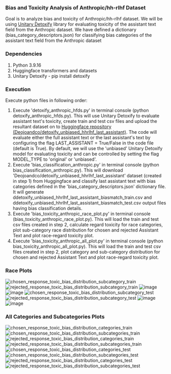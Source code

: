 ### Bias and Toxicity Analysis of Anthropic/hh-rlhf Dataset
Goal is to analyze bias and toxicity of Anthropic/hh-rlhf dataset. We will be using [Unitary Detoxify](https://github.com/unitaryai/detoxify) library for evaluating toxicity of the assistant text field from the Anthropic dataset. We have defined a dictionary (bias_category_descriptors.json) for classifying bias categories of the assistant text field from the Anthropic dataset



### Dependencies
1. Python 3.9.16
2. Huggingface transformers and datasets
3. Unitary Detoxify - pip install detoxify



### Execution
Execute python files in following order:
1. Execute 'detoxify_anthropic_hfds.py' in terminal console (python detoxify_anthropic_hfds.py). This will use Unitary Detoxify to evaluate assistant text's toxicity, create train and test csv files and upload the resultant dataset on to [Huggingface repository (Deojoandco/detoxify_unbiased_hhrlhf_last_assistant)](https://huggingface.co/datasets/Deojoandco/detoxify_unbiased_hhrlhf_last_assistant). The code will evaluate either the full assistant text or the last assistant's text by configuring the flag LAST_ASSISTANT = True/False in the code file (default is True). By default, we will use the 'unbiased' Unitary Detoxify model for evaluating toxicity and can be controlled by setting the flag MODEL_TYPE to 'original' or 'unbiased'.
2. Execute 'bias_classification_anthropic.py' in terminal console (python bias_classification_anthropic.py). This will download 'Deojoandco/detoxify_unbiased_hhrlhf_last_assistant' dataset (created in step 1) from Huggingface and classify last assistant text with bias categories defined in the 'bias_category_descriptors.json' dictionary file. It will generate ddetoxify_unbiased_hhrlhf_last_assistant_biasmatch_train.csv and ddetoxify_unbiased_hhrlhf_last_assistant_biasmatch_test.csv output files having bias classification details.
3. Execute 'bias_toxicity_anthropic_race_plot.py' in terminal console (bias_toxicity_anthropic_race_plot.py). This will load the train and test csv files created in step 2, calculate regard toxicity for race categories, plot sub-category race distribution for chosen and rejected Assistant Text and plot race-regard toxicity plot.
4. Execute 'bias_toxicity_anthropic_all_plot.py' in terminal console (python bias_toxicity_anthropic_all_plot.py). This will load the train and test csv files created in step 2, plot category and sub-category distribution for chosen and rejected Assistant Text and plot race-regard toxicity plot.


### Race Plots
![chosen_response_toxic_bias_distribution_subcategory_train](https://user-images.githubusercontent.com/50883840/226833167-a65692ff-e493-4937-8441-7d5fd6555368.jpg)
![rejected_response_toxic_bias_distribution_subcategory_train](https://user-images.githubusercontent.com/50883840/226833176-f5e7ce3d-0185-4285-94af-024f7ad04fc9.jpg)
![image](https://user-images.githubusercontent.com/50883840/226841525-37e6cd2d-6cea-487a-b3d3-8ac52c8329c2.png)
![image](https://user-images.githubusercontent.com/50883840/226841575-46c4ed48-ce16-43cd-a17c-5337626d957d.png)
![chosen_response_toxic_bias_distribution_subcategory_test](https://user-images.githubusercontent.com/50883840/226833230-6bb6163c-0397-4327-b4e0-0506b0328351.jpg)
![rejected_response_toxic_bias_distribution_subcategory_test](https://user-images.githubusercontent.com/50883840/226833239-26adde9c-3933-4dd5-8399-25dd276c5390.jpg)
![image](https://user-images.githubusercontent.com/50883840/226841627-97a1f4df-33da-4fe0-8cd6-34b7a5eb8789.png)
![image](https://user-images.githubusercontent.com/50883840/226841657-b94abe6e-cea3-4da1-a974-2414d3216198.png)


### All Categories and Subcategories Plots
![chosen_response_toxic_bias_distribution_categories_train](https://user-images.githubusercontent.com/50883840/227074626-b79523e9-04e3-46d8-924b-d9fb9101775d.jpg)
![chosen_response_toxic_bias_distribution_subcategories_train](https://user-images.githubusercontent.com/50883840/227074631-5a6e809b-e73e-4d2a-b064-c8e40ab9c2a9.jpg)
![rejected_response_toxic_bias_distribution_categories_train](https://user-images.githubusercontent.com/50883840/227074669-63ade3a2-f587-4a75-968d-b473f98c6b6f.jpg)
![rejected_response_toxic_bias_distribution_subcategories_train](https://user-images.githubusercontent.com/50883840/227074705-b5a1cf64-dd20-491f-b2b9-e5758e62351e.jpg)
![chosen_response_toxic_bias_distribution_categories_test](https://user-images.githubusercontent.com/50883840/227075195-4456dc63-4a2e-47e2-b24c-a5aab8d70977.jpg)
![chosen_response_toxic_bias_distribution_subcategories_test](https://user-images.githubusercontent.com/50883840/227075226-d9c409f3-5844-406c-8aec-7a58a7b71dad.jpg)
![rejected_response_toxic_bias_distribution_categories_test](https://user-images.githubusercontent.com/50883840/227075283-bc6eac06-9333-4744-b709-61d049cf2bf3.jpg)
![rejected_response_toxic_bias_distribution_subcategories_test](https://user-images.githubusercontent.com/50883840/227075293-5f439e73-720c-4853-befa-f5b45d15e451.jpg)






